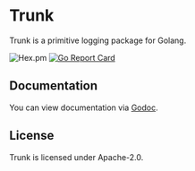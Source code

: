 # Trunk

Trunk is a primitive logging package for Golang.


![Hex.pm](https://img.shields.io/hexpm/l/plug.svg)
 [![Go Report Card](https://goreportcard.com/badge/github.com/JoshStrobl/trunk)](https://goreportcard.com/report/github.com/JoshStrobl/trunk)

## Documentation

You can view documentation via [Godoc](https://godoc.org/github.com/JoshStrobl/trunk).

## License

Trunk is licensed under Apache-2.0.